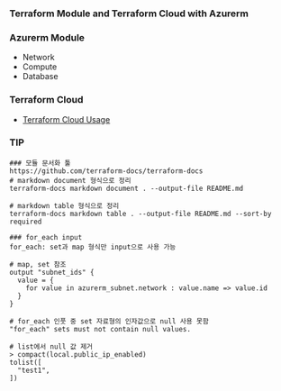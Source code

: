 ### Terraform Module and Terraform Cloud with Azurerm

### Azurerm Module
- Network
- Compute
- Database

### Terraform Cloud 
- [Terraform Cloud Usage](https://github.com/hyukjuns/terraform-cloud-usage)

### TIP
```
### 모듈 문서화 툴
https://github.com/terraform-docs/terraform-docs
# markdown document 형식으로 정리
terraform-docs markdown document . --output-file README.md

# markdown table 형식으로 정리
terraform-docs markdown table . --output-file README.md --sort-by required

### for_each input
for_each: set과 map 형식만 input으로 사용 가능

# map, set 참조
output "subnet_ids" {
  value = {
    for value in azurerm_subnet.network : value.name => value.id
  }
}

# for_each 인풋 중 set 자료형의 인자값으로 null 사용 못함
"for_each" sets must not contain null values.

# list에서 null 값 제거
> compact(local.public_ip_enabled)
tolist([
  "test1",
])
```